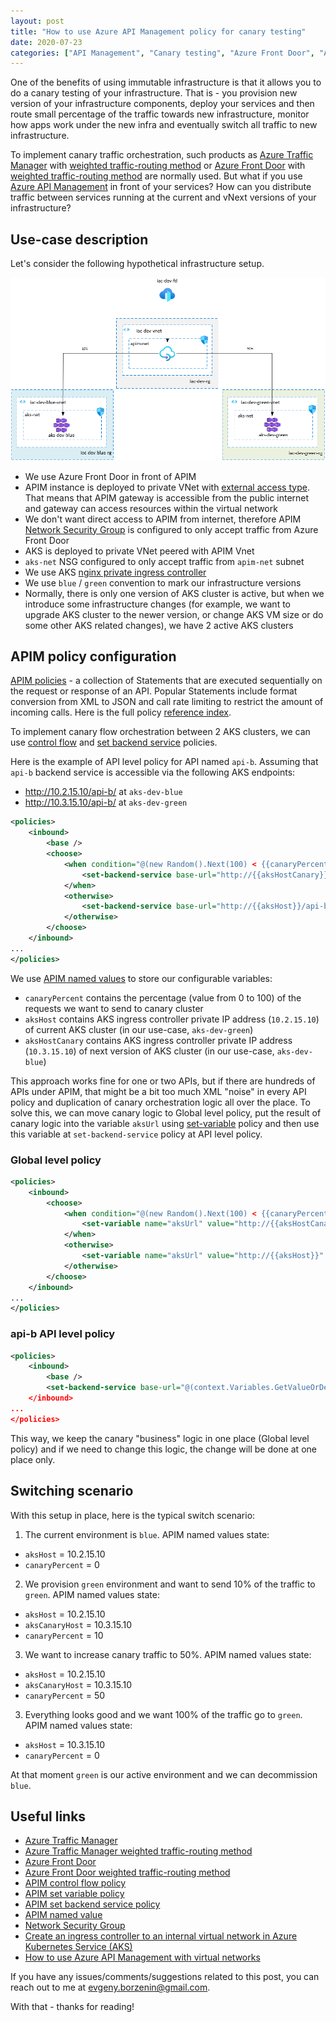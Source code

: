 ```yaml
---
layout: post
title: "How to use Azure API Management policy for canary testing"
date: 2020-07-23
categories: ["API Management", "Canary testing", "Azure Front Door", "Azure Traffic Manager", "Immutable Infrastructure"]
---
```


One of the benefits of using immutable infrastructure is that it allows you to do a canary testing of your infrastructure. That is - you provision new version of your infrastructure components, deploy your services and then route small percentage of the traffic towards new infrastructure, monitor how apps work under the new infra and eventually switch all traffic to new infrastructure.  

To implement canary traffic orchestration, such products as [Azure Traffic Manager](https://docs.microsoft.com/en-us/azure/traffic-manager/traffic-manager-overview) with [weighted traffic-routing method](https://docs.microsoft.com/en-us/azure/traffic-manager/traffic-manager-routing-methods#weighted) or [Azure Front Door](https://azure.microsoft.com/en-us/services/frontdoor/#overview) with [weighted traffic-routing method](https://docs.microsoft.com/en-us/azure/frontdoor/front-door-routing-methods#weighted) are normally used.
But what if you use [Azure API Management](https://azure.microsoft.com/en-us/services/api-management/) in front of your services? How can you distribute traffic between services running at the current and vNext versions of your infrastructure?

## Use-case description

Let's consider the following hypothetical infrastructure setup.

![use-case](/images/2020-07-25-use-case.png)

* We use Azure Front Door in front of APIM
* APIM instance is deployed to private VNet with [external access type](https://docs.microsoft.com/en-us/azure/api-management/api-management-using-with-vnet). That means that APIM gateway is accessible from the public internet and gateway can access resources within the virtual network
* We don't want direct access to APIM from internet, therefore APIM [Network Security Group](https://docs.microsoft.com/en-us/azure/virtual-network/security-overview) is configured to only accept traffic from Azure Front Door
* AKS is deployed to private VNet peered with APIM Vnet
* `aks-net` NSG configured to only accept traffic from `apim-net` subnet
* We use AKS [nginx private ingress controller](https://docs.microsoft.com/en-us/azure/aks/ingress-internal-ip)
* We use `blue` / `green` convention to mark our infrastructure versions
* Normally, there is only one version of AKS cluster is active, but when we introduce some infrastructure changes (for example, we want to upgrade AKS cluster to the newer version, or change AKS VM size or do some other AKS related changes), we have 2 active AKS clusters

## APIM policy configuration

 [APIM policies](https://docs.microsoft.com/en-us/azure/api-management/api-management-howto-policies) - a collection of Statements that are executed sequentially on the request or response of an API. Popular Statements include format conversion from XML to JSON and call rate limiting to restrict the amount of incoming calls. Here is the full policy [reference index](https://docs.microsoft.com/en-us/azure/api-management/api-management-policies).

To implement canary flow orchestration between 2 AKS clusters, we can use [control flow](https://docs.microsoft.com/en-us/azure/api-management/api-management-advanced-policies#choose) and [set backend service](https://docs.microsoft.com/en-us/azure/api-management/api-management-transformation-policies#SetBackendService) policies.

Here is the example of API level policy for API named `api-b`. Assuming that `api-b` backend service is accessible via the following AKS endpoints:

* http://10.2.15.10/api-b/ at `aks-dev-blue`
* http://10.3.15.10/api-b/ at `aks-dev-green`

```xml
<policies>
    <inbound>
        <base />
        <choose>
            <when condition="@(new Random().Next(100) < {{canaryPercent}})">
                <set-backend-service base-url="http://{{aksHostCanary}}/api-b/" />
            </when>
            <otherwise>
                <set-backend-service base-url="http://{{aksHost}}/api-b/" />
            </otherwise>
        </choose>
    </inbound>
...
</policies>
```

We use [APIM named values](https://docs.microsoft.com/en-us/azure/api-management/api-management-howto-properties) to store our configurable variables:

* `canaryPercent` contains the percentage (value from 0 to 100) of the requests we want to send to canary cluster
* `aksHost` contains AKS ingress controller private IP address (`10.2.15.10`) of current AKS cluster (in our use-case, `aks-dev-green`)
* `aksHostCanary` contains AKS ingress controller private IP address (`10.3.15.10`) of next version of AKS cluster (in our use-case, `aks-dev-blue`)

This approach works fine for one or two APIs, but if there are hundreds of APIs under APIM, that might be a bit too much XML "noise" in every API policy and duplication of canary orchestration logic all over the place. To solve this, we can move canary logic to Global level policy, put the result of canary logic into the variable `aksUrl` using [set-variable](https://docs.microsoft.com/en-us/azure/api-management/api-management-advanced-policies#set-variable) policy and then use this variable at `set-backend-service` policy at API level policy.

### Global level policy

```xml
<policies>
    <inbound>
        <choose>
            <when condition="@(new Random().Next(100) < {{canaryPercent}})">
                <set-variable name="aksUrl" value="http://{{aksHostCanary}}" />
            </when>
            <otherwise>
                <set-variable name="aksUrl" value="http://{{aksHost}}" />
            </otherwise>
        </choose>
    </inbound>
...
</policies>
```

### api-b API level policy

```xml
<policies>
    <inbound>
        <base />
        <set-backend-service base-url="@(context.Variables.GetValueOrDefault<string>("aksUrl") + "/api-b/")" />
    </inbound>
...
</policies>
```

This way, we keep the canary "business" logic in one place (Global level policy) and if we need to change this logic, the change will be done at one place only.

## Switching scenario

With this setup in place, here is the typical switch scenario:

1. The current environment is `blue`. APIM named values state:

* `aksHost` = 10.2.15.10
* `canaryPercent` = 0

2. We provision `green` environment and want to send 10% of the traffic to `green`. APIM named values state:

* `aksHost` = 10.2.15.10
* `aksCanaryHost` = 10.3.15.10
* `canaryPercent` = 10

3. We want to increase canary traffic to 50%. APIM named values state:

* `aksHost` = 10.2.15.10
* `aksCanaryHost` = 10.3.15.10
* `canaryPercent` = 50

3. Everything looks good and we want 100% of the traffic go to `green`. APIM named values state:

* `aksHost` = 10.3.15.10
* `canaryPercent` = 0

At that moment `green` is our active environment and we can decommission `blue`.

## Useful links

* [Azure Traffic Manager](https://docs.microsoft.com/en-us/azure/traffic-manager/traffic-manager-overview)
* [Azure Traffic Manager weighted traffic-routing method](https://docs.microsoft.com/en-us/azure/traffic-manager/traffic-manager-routing-methods#weighted)
* [Azure Front Door](https://azure.microsoft.com/en-us/services/frontdoor/#overview)
* [Azure Front Door weighted traffic-routing method](https://docs.microsoft.com/en-us/azure/frontdoor/front-door-routing-methods#weighted)
* [APIM control flow policy](https://docs.microsoft.com/en-us/azure/api-management/api-management-advanced-policies#choose)
* [APIM set variable policy](https://docs.microsoft.com/en-us/azure/api-management/api-management-advanced-policies#set-variable)
* [APIM set backend service policy](https://docs.microsoft.com/en-us/azure/api-management/api-management-transformation-policies#SetBackendService)
* [APIM named value](https://docs.microsoft.com/en-us/azure/api-management/api-management-howto-properties)
* [Network Security Group](https://docs.microsoft.com/en-us/azure/virtual-network/security-overview)
* [Create an ingress controller to an internal virtual network in Azure Kubernetes Service (AKS)](https://docs.microsoft.com/en-us/azure/aks/ingress-internal-ip)
* [How to use Azure API Management with virtual networks](https://docs.microsoft.com/en-us/azure/api-management/api-management-using-with-vnet)

If you have any issues/comments/suggestions related to this post, you can reach out to me at evgeny.borzenin@gmail.com.

With that - thanks for reading!
